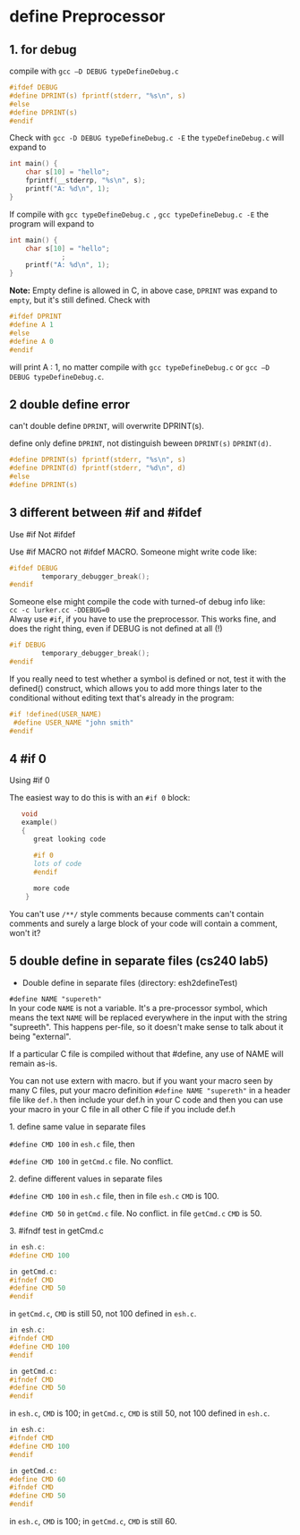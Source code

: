 # define Preprocessor

## 1. for debug

compile with `gcc –D DEBUG typeDefineDebug.c `

```c
#ifdef DEBUG
#define DPRINT(s) fprintf(stderr, "%s\n", s)
#else
#define DPRINT(s)
#endif
```

Check with `gcc -D DEBUG typeDefineDebug.c -E` the `typeDefineDebug.c` will expand to

```c
int main() {
    char s[10] = "hello";
    fprintf(__stderrp, "%s\n", s);
    printf("A: %d\n", 1);
}

```

If compile with `gcc typeDefineDebug.c `, `gcc typeDefineDebug.c -E` the program will expand to 

```c
int main() {
    char s[10] = "hello";
             ;
    printf("A: %d\n", 1);
}
```

**Note:** Empty define is allowed in C, in above case, `DPRINT` was expand to `empty`, but it's still defined. Check with

```c
#ifdef DPRINT
#define A 1
#else
#define A 0
#endif
```

will print A : 1, no matter compile with `gcc typeDefineDebug.c` or `gcc –D DEBUG typeDefineDebug.c`.

## 2 double define error
 can't double define `DPRINT`, will overwrite DPRINT(s).

define only define `DPRINT`, not distinguish beween `DPRINT(s)` `DPRINT(d)`.


```c
#define DPRINT(s) fprintf(stderr, "%s\n", s)
#define DPRINT(d) fprintf(stderr, "%d\n", d)
#else
#define DPRINT(s)
```

## 3 different between #if and #ifdef 

Use #if Not #ifdef

Use #if MACRO not #ifdef MACRO. Someone might write code like:  

```c
#ifdef DEBUG
        temporary_debugger_break();
#endif
```
Someone else might compile the code with turned-of debug info like:  
`cc -c lurker.cc -DDEBUG=0`  
Alway use `#if`, if you have to use the preprocessor. This works fine, and does the right thing, even if DEBUG is not defined at all (!)

```c
#if DEBUG
        temporary_debugger_break();
#endif
```

If you really need to test whether a symbol is defined or not, test it with the defined() construct, which allows you to add more things later to the conditional without editing text that's already in the program:

```c
#if !defined(USER_NAME)
 #define USER_NAME "john smith"
#endif
```

## 4 #if 0
Using #if 0

The easiest way to do this is with an `#if 0` block:

```c
   void 
   example()
   {
      great looking code

      #if 0
      lots of code
      #endif
    
      more code
    }
```
You can't use `/**/` style comments because comments can't contain comments and surely a large block of your code will contain a comment, won't it?

## 5 double define in separate files (cs240 lab5)

- Double define in separate files (directory: esh2defineTest)

`#define NAME "supereth"`  
In your code `NAME` is not a variable. It's a pre-processor symbol, which means the text `NAME` will be replaced everywhere in the input with the string "supreeth". This happens per-file, so it doesn't make sense to talk about it being "external".

If a particular C file is compiled without that #define, any use of NAME will remain as-is.

You can not use extern with macro. but if you want your macro seen by many C files, put your macro definition  `#define NAME "supereth"` in a header file like `def.h` then include your def.h in your C code and then you can use your macro in your C file in all other C file if you include def.h


1\. define same value in separate files

`#define CMD 100` in `esh.c` file, then

`#define CMD 100` in `getCmd.c` file. No conflict.

2\. define different values in separate files

`#define CMD 100` in `esh.c` file, then in file `esh.c` `CMD` is 100.

`#define CMD 50` in `getCmd.c` file. No conflict. in file `getCmd.c` `CMD` is 50.

3\. \#ifndf test in getCmd.c

```c
in esh.c:
#define CMD 100

in getCmd.c: 
#ifndef CMD
#define CMD 50
#endif
```

in `getCmd.c`, `CMD` is still 50, not 100 defined in `esh.c`.

```c
in esh.c:
#ifndef CMD
#define CMD 100
#endif

in getCmd.c: 
#ifndef CMD
#define CMD 50
#endif
```
in `esh.c`, `CMD` is 100; in `getCmd.c`, `CMD` is still 50, not 100 defined in `esh.c`.


```c
in esh.c:
#ifndef CMD
#define CMD 100
#endif

in getCmd.c: 
#define CMD 60
#ifndef CMD
#define CMD 50
#endif
```
in `esh.c`, `CMD` is 100; in `getCmd.c`, `CMD` is still 60.